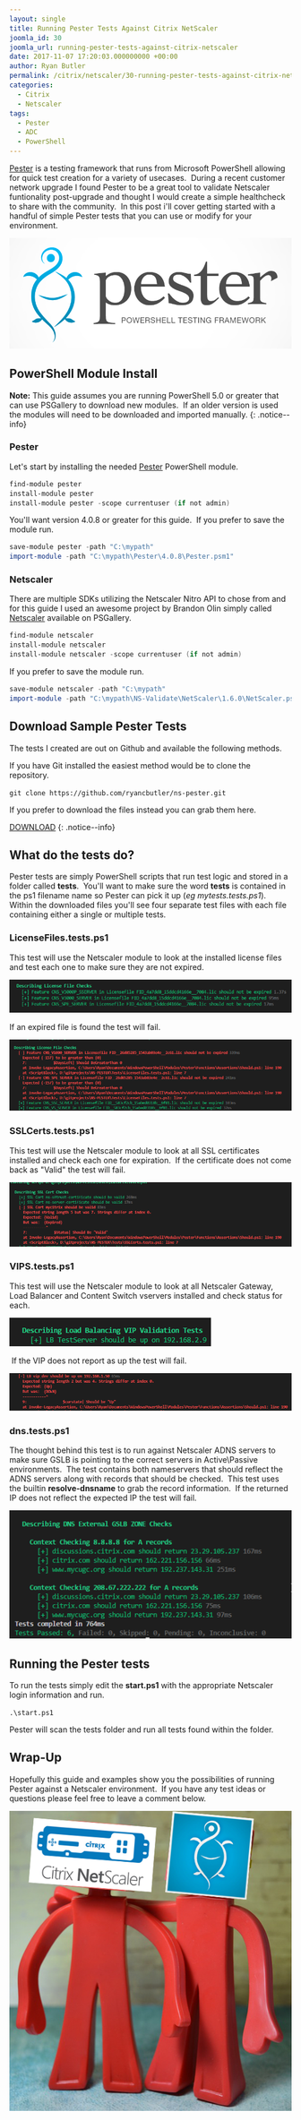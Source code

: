 ```yaml
---
layout: single
title: Running Pester Tests Against Citrix NetScaler
joomla_id: 30
joomla_url: running-pester-tests-against-citrix-netscaler
date: 2017-11-07 17:20:03.000000000 +00:00
author: Ryan Butler
permalink: /citrix/netscaler/30-running-pester-tests-against-citrix-netscaler
categories:
  - Citrix
  - Netscaler
tags:
  - Pester
  - ADC
  - PowerShell
---
```

[Pester](https://github.com/pester/Pester) is a testing framework that runs from Microsoft PowerShell allowing for quick test creation for a variety of usecases.  During a recent customer network upgrade I found Pester to be a great tool to validate Netscaler funtionality post-upgrade and thought I would create a simple healthcheck to share with the community.  In this post i'll cover getting started with a handful of simple Pester tests that you can use or modify for your environment.

![pester](/assets/images/content/pester/pester.png)

## PowerShell Module Install

**Note:** This guide assumes you are running PowerShell 5.0 or greater that can use PSGallery to download new modules.  If an older version is used the modules will need to be downloaded and imported manually.
{: .notice--info}

### Pester

Let's start by installing the needed [Pester](https://github.com/pester/Pester) PowerShell module.

```powershell
find-module pester  
install-module pester  
install-module pester -scope currentuser (if not admin)
```

You'll want version 4.0.8 or greater for this guide.  If you prefer to save the module run.

```powershell
save-module pester -path "C:\mypath"  
import-module -path "C:\mypath\Pester\4.0.8\Pester.psm1"
```

### Netscaler

There are multiple SDKs utilizing the Netscaler Nitro API to chose from and for this guide I used an awesome project by Brandon Olin simply called [Netscaler](https://github.com/devblackops/NetScaler) available on PSGallery.

```powershell
find-module netscaler  
install-module netscaler  
install-module netscaler -scope currentuser (if not admin)
```

If you prefer to save the module run.

```powershell
save-module netscaler -path "C:\mypath"  
import-module -path "C:\mypath\NS-Validate\NetScaler\1.6.0\NetScaler.psm1"
```

## Download Sample Pester Tests

The tests I created are out on Github and available the following methods.

If you have Git installed the easiest method would be to clone the repository.

`git clone https://github.com/ryancbutler/ns-pester.git`

If you prefer to download the files instead you can grab them here.

[DOWNLOAD](https://github.com/ryancbutler/ns-pester/archive/master.zip)
{: .notice--info}

## What do the tests do?

Pester tests are simply PowerShell scripts that run test logic and stored in a folder called **tests**.  You'll want to make sure the word **tests** is contained in the ps1 filename name so Pester can pick it up (_eg mytests.tests.ps1_).  Within the downloaded files you'll see four separate test files with each file containing either a single or multiple tests.

### LicenseFiles.tests.ps1

This test will use the Netscaler module to look at the installed license files and test each one to make sure they are not expired.

![lic](/assets/images/content/pester/lic.png)

If an expired file is found the test will fail.

![lic failed](/assets/images/content/pester/lic-failed.png)

### SSLCerts.tests.ps1

This test will use the Netscaler module to look at all SSL certificates installed and check each one for expiration.  If the certificate does not come back as "Valid" the test will fail.

![ssl](/assets/images/content/pester/ssl.png)

### VIPS.tests.ps1

This test will use the Netscaler module to look at all Netscaler Gateway, Load Balancer and Content Switch vservers installed and check status for each.

![lb](/assets/images/content/pester/lb.png) 

 If the VIP does not report as up the test will fail.

![lb failed](/assets/images/content/pester/lb-failed.png)

### dns.tests.ps1

The thought behind this test is to run against Netscaler ADNS servers to make sure GSLB is pointing to the correct servers in Active\Passive environments.  The test contains both nameservers that should reflect the ADNS servers along with records that should be checked.  This test uses the builtin **resolve-dnsname** to grab the record information.  If the returned IP does not reflect the expected IP the test will fail.

![dns](/assets/images/content/pester/dns.png)

## Running the Pester tests

To run the tests simply edit the **start.ps1** with the appropriate Netscaler login information and run.

`.\start.ps1`

Pester will scan the tests folder and run all tests found within the folder.

## Wrap-Up

Hopefully this guide and examples show you the possibilities of running Pester against a Netscaler environment.  If you have any test ideas or questions please feel free to leave a comment below.

![friends](/assets/images/content/pester/friends.png)
